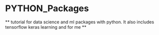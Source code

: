 # PYTHON_Packages

** tutorial for data science and ml packages with python. It also includes tensorflow keras learning and for me  **
